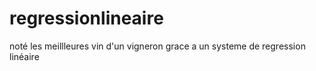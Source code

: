 # regressionlineaire
noté les meillleures vin d'un vigneron grace a un systeme de regression linéaire
